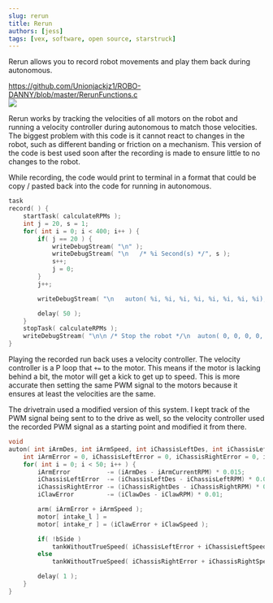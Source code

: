 ```yaml
---
slug: rerun
title: Rerun
authors: [jess]
tags: [vex, software, open source, starstruck]
---
```


Rerun allows you to record robot movements and play them back during autonomous.

https://github.com/Unionjackjz1/ROBO-DANNY/blob/master/RerunFunctions.c  
![](banner.gif)

<!--truncate-->

Rerun works by tracking the velocities of all motors on the robot and running a velocity controller during autonomous to match those velocities.  The biggest problem with this code is it cannot react to changes in the robot, such as different banding or friction on a mechanism.  This version of the code is best used soon after the recording is made to ensure little to no changes to the robot.  

While recording, the code would print to terminal in a format that could be copy / pasted back into the code for running in autonomous. 
```cpp
task
record( ) {
	startTask( calculateRPMs );
	int j = 20, s = 1;
	for( int i = 0; i < 400; i++ ) {
		if( j == 20 ) {
			writeDebugStream( "\n" );
			writeDebugStream( "\n	/* %i Second(s) */", s );
			s++;
			j = 0;
		}
		j++;

		writeDebugStream( "\n	auton( %i, %i, %i, %i, %i, %i, %i, %i);", iArmCurrentRPM, motor[ arm_l1 ], iChassisLeftRPM, motor[ chassis_l ], iChassisRightRPM, motor[ chassis_r ], iClawRPM, motor[ intake_l ] );

		delay( 50 );
	}
	stopTask( calculateRPMs );
	writeDebugStream( "\n\n	/* Stop the robot */\n	auton( 0, 0, 0, 0, 0, 0, %i, %i );", iClawRPM, motor[ intake_l ] );
}
```

Playing the recorded run back uses a velocity controller.  The velocity controller is a P loop that `+=` to the motor.  This means if the motor is lacking behind a bit, the motor will get a kick to get up to speed.  This is more accurate then setting the same PWM signal to the motors because it ensures at least the velocities are the same.  

The drivetrain used a modified version of this system.  I kept track of the PWM signal being sent to to the drive as well, so the velocity controller used the recorded PWM signal as a starting point and modified it from there. 

```cpp
void
auton( int iArmDes, int iArmSpeed, int iChassisLeftDes, int iChassisLeftSpeed, int iChassisRightDes, int iChassisRightSpeed, int iClawDes, int iClawSpeed ) {
	int iArmError = 0, iChassisLeftError = 0, iChassisRightError = 0, iClawError = 0;
	for( int i = 0; i < 50; i++ ) {
		iArmError          -= (iArmDes - iArmCurrentRPM) * 0.015;
		iChassisLeftError  -= (iChassisLeftDes - iChassisLeftRPM) * 0.01;
		iChassisRightError -= (iChassisRightDes - iChassisRightRPM) * 0.01;
		iClawError         -= (iClawDes - iClawRPM) * 0.01;

		arm( iArmError + iArmSpeed );
		motor[ intake_l ] =
		motor[ intake_r ] = (iClawError + iClawSpeed );

		if( !bSide )
			tankWithoutTrueSpeed( iChassisLeftError + iChassisLeftSpeed, iChassisRightError + iChassisRightSpeed );
		else
			tankWithoutTrueSpeed( iChassisRightError + iChassisRightSpeed, iChassisLeftError + iChassisLeftSpeed );

		delay( 1 );
	}
}
```